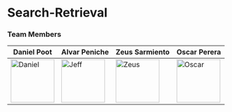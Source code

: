 # Search-Retrieval

### Team Members
| Daniel Poot | Alvar Peniche | Zeus Sarmiento | Oscar Perera |
|----------|-------------|------|------|
| <img src="https://i.ibb.co/92p7SZf/Daniel.png" alt="Daniel" width="100" height="100px"/> | <img src="https://i.ibb.co/mBhd5LZ/Jeff.jpg" alt="Jeff" width="100" height="100px"/> | <img src="https://i.ibb.co/xYNBvYp/Zeus.jpg" alt="Zeus" width="100" height="100px"/>| <img src="https://i.ibb.co/p3XxY29/Oscar.jpg" alt="Oscar" width="100" height="100px"/>|